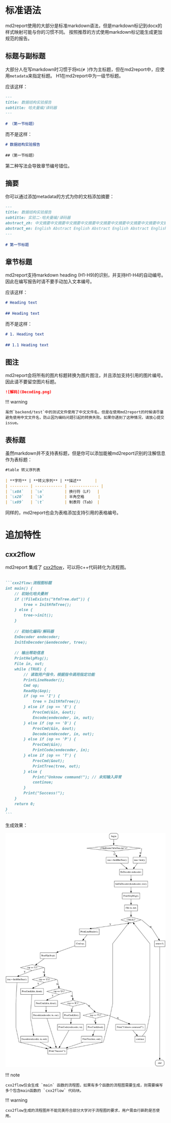 # 标准语法

md2report使用的大部分是标准markdown语法，但是markdown标记到docx的样式映射可能与你的习惯不同。
按照推荐的方式使用markdown标记能生成更加规范的报告。

## 标题与副标题

大部分人在写markdown时习惯于将`H1`(`# `)作为主标题，但在md2report中，应使用`metadata`来指定标题。
H1在md2report中为一级节标题。

应该这样：

```markdown
---
title: 数据结构实验报告
subtitle: 哈夫曼编/译码器
---

# （第一节标题）
```

而不是这样：
```markdown
# 数据结构实验报告

##（第一节标题）
```

第二种写法会导致章节编号错位。

## 摘要

你可以通过添加metadata的方式为你的文档添加摘要：

```markdown
---
title: 数据结构实验报告
subtitle: 实验二-哈夫曼编/译码器
abstract_zh: 中文摘要中文摘要中文摘要中文摘要中文摘要中文摘要中文摘要中文摘要中文摘要中文摘要中文摘要中文摘要中文摘要中文摘要中文摘要中文摘要中文摘要中文摘要
abstract_en: English Abstract English Abstract English Abstract English Abstract English Abstract English Abstract English Abstract English Abstract English Abstract
---

# 第一节标题
```

## 章节标题

md2report支持markdown heading (H1-H9)的识别，并支持H1-H4的自动编号。因此在编写报告时请不要手动加入文本编号。

应该这样：

```markdown
# Heading text

## Heading text
```

而不是这样：

```markdown
# 1. Heading text

## 1.1 Heading text
```

## 图注

md2report会将所有的图片标题转换为图片图注，并且添加支持引用的图片编号。因此请不要留空图片标题。

```markdown
![解码](Decoding.png)
```

!!! warning

    虽然`backend/test`中的测试文件使用了中文文件名，但是在使用md2report的时候请尽量避免使用中文文件名，防止因为编码问题引起的转换失败。如果你遇到了这种情况，请放心提交issue。

## 表标题

虽然markdown并不支持表标题，但是你可以添加能被md2report识别的注解信息作为表标题：

```markdown
#table 转义序列表

| **字符** | **转义序列** | **描述**      |
| -------- | ------------ | ------------- |
| `\x0A`   | `\n`         | 换行符（LF）  |
| `\x20`   | `\b`         | 半角空格      |
| `\x09`   | `\t`         | 制表符（Tab） |
```

同样的，md2report也会为表格添加支持引用的表格编号。

# 追加特性

## cxx2flow

md2report 集成了 [cxx2flow](https://github.com/Enter-tainer/cxx2flow)，可以将c++代码转化为流程图。

````markdown

```cxx2flow:流程图标题
int main() {
    // 初始化哈夫曼树
    if (!FileExists("hfmTree.dat")) {
        tree = InitHfmTree();
    } else {
        tree->init();
    }

    // 初始化编码/解码器
    EnDecoder endecoder;
    InitEnDecoder(&endecoder, tree);

    // 输出帮助信息
    PrintHelpMsg();
    File in, out;
    while (TRUE) {
        // 读取用户指令，根据指令调用指定功能
        PrintLineHeader();
        Cmd op;
        ReadOp(&op);
        if (op == 'I') {
            tree = InitHfmTree();
        } else if (op == 'E') {
            ProcCmd(&in, &out);
            Encode(endecoder, in, out);
        } else if (op == 'D') {
            ProcCmd(&in, &out);
            Decode(endecoder, in, out);
        } else if (op == 'P') {
            ProcCmd(&in);
            PrintCode(endecoder, in);
        } else if (op == 'T') {
            ProcCmd(&out);
            PrintTree(tree, out);
        } else {
            Print("Unknow command!"); // 未知输入异常
            continue;
        }
        Print("Success!");
    }
    return 0;
}
```

````

生成效果：

![cxx2flow](img/cxx2flow.svg)

!!! note

    cxx2flow仅会生成 `main` 函数的流程图，如果有多个函数的流程图需要生成，则需要编写多个包含main函数的 `cxx2flow` 代码块。

!!! warning

    cxx2flow生成的流程图并不能完美符合部分大学对于流程图的要求，用户需自行斟酌是否使用。
